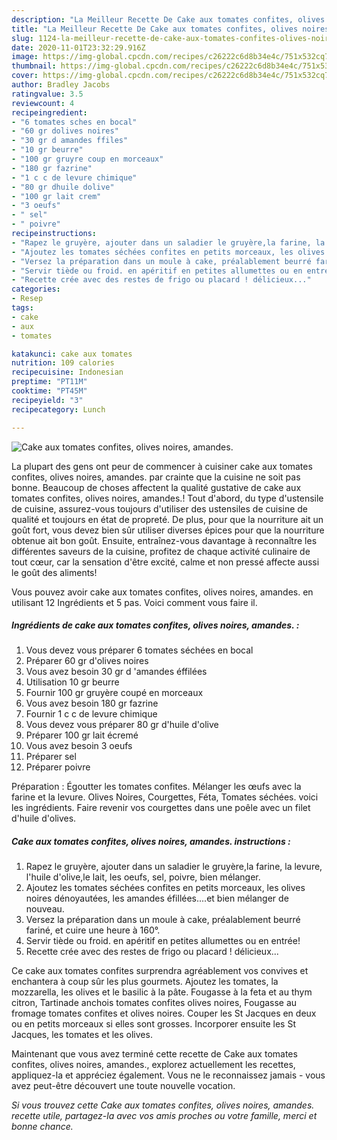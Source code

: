```yaml
---
description: "La Meilleur Recette De Cake aux tomates confites, olives noires, amandes."
title: "La Meilleur Recette De Cake aux tomates confites, olives noires, amandes."
slug: 1124-la-meilleur-recette-de-cake-aux-tomates-confites-olives-noires-amandes
date: 2020-11-01T23:32:29.916Z
image: https://img-global.cpcdn.com/recipes/c26222c6d8b34e4c/751x532cq70/cake-aux-tomates-confites-olives-noires-amandes-photo-principale-de-la-recette.jpg
thumbnail: https://img-global.cpcdn.com/recipes/c26222c6d8b34e4c/751x532cq70/cake-aux-tomates-confites-olives-noires-amandes-photo-principale-de-la-recette.jpg
cover: https://img-global.cpcdn.com/recipes/c26222c6d8b34e4c/751x532cq70/cake-aux-tomates-confites-olives-noires-amandes-photo-principale-de-la-recette.jpg
author: Bradley Jacobs
ratingvalue: 3.5
reviewcount: 4
recipeingredient:
- "6 tomates sches en bocal"
- "60 gr dolives noires"
- "30 gr d amandes ffiles"
- "10 gr beurre"
- "100 gr gruyre coup en morceaux"
- "180 gr fazrine"
- "1 c c de levure chimique"
- "80 gr dhuile dolive"
- "100 gr lait crem"
- "3 oeufs"
- " sel"
- " poivre"
recipeinstructions:
- "Rapez le gruyère, ajouter dans un saladier le gruyère,la farine, la levure, l&#39;huile d&#39;olive,le lait, les oeufs, sel, poivre, bien mélanger."
- "Ajoutez les tomates séchées confites en petits morceaux, les olives noires dénoyautées, les amandes éfillées....et bien mélanger de nouveau."
- "Versez la préparation dans un moule à cake, préalablement beurré fariné, et cuire une heure à 160°."
- "Servir tiède ou froid. en apéritif en petites allumettes ou en entrée!"
- "Recette crée avec des restes de frigo ou placard ! délicieux..."
categories:
- Resep
tags:
- cake
- aux
- tomates

katakunci: cake aux tomates 
nutrition: 109 calories
recipecuisine: Indonesian
preptime: "PT11M"
cooktime: "PT45M"
recipeyield: "3"
recipecategory: Lunch

---
```



![Cake aux tomates confites, olives noires, amandes.](https://img-global.cpcdn.com/recipes/c26222c6d8b34e4c/751x532cq70/cake-aux-tomates-confites-olives-noires-amandes-photo-principale-de-la-recette.jpg)

La plupart des gens ont peur de commencer à cuisiner cake aux tomates confites, olives noires, amandes. par crainte que la cuisine ne soit pas bonne. Beaucoup de choses affectent la qualité gustative de cake aux tomates confites, olives noires, amandes.! Tout d'abord, du type d'ustensile de cuisine, assurez-vous toujours d'utiliser des ustensiles de cuisine de qualité et toujours en état de propreté. De plus, pour que la nourriture ait un goût fort, vous devez bien sûr utiliser diverses épices pour que la nourriture obtenue ait bon goût. Ensuite, entraînez-vous davantage à reconnaître les différentes saveurs de la cuisine, profitez de chaque activité culinaire de tout cœur, car la sensation d'être excité, calme et non pressé affecte aussi le goût des aliments!

<!--inarticleads1-->

Vous pouvez avoir cake aux tomates confites, olives noires, amandes. en utilisant 12 Ingrédients et 5 pas. Voici comment vous faire il.

##### Ingrédients de cake aux tomates confites, olives noires, amandes. :

1. Vous devez vous préparer 6 tomates séchées en bocal
1. Préparer 60 gr d&#39;olives noires
1. Vous avez besoin 30 gr d &#39;amandes éffilées
1. Utilisation 10 gr beurre
1. Fournir 100 gr gruyère coupé en morceaux
1. Vous avez besoin 180 gr fazrine
1. Fournir 1 c c de levure chimique
1. Vous devez vous préparer 80 gr d&#39;huile d&#39;olive
1. Préparer 100 gr lait écremé
1. Vous avez besoin 3 oeufs
1. Préparer  sel
1. Préparer  poivre


Préparation : Égoutter les tomates confites. Mélanger les œufs avec la farine et la levure. Olives Noires, Courgettes, Féta, Tomates séchées. voici les ingrédients. Faire revenir vos courgettes dans une poêle avec un filet d&#39;huile d&#39;olives. 

<!--inarticleads2-->

##### Cake aux tomates confites, olives noires, amandes. instructions :

1. Rapez le gruyère, ajouter dans un saladier le gruyère,la farine, la levure, l&#39;huile d&#39;olive,le lait, les oeufs, sel, poivre, bien mélanger.
1. Ajoutez les tomates séchées confites en petits morceaux, les olives noires dénoyautées, les amandes éfillées....et bien mélanger de nouveau.
1. Versez la préparation dans un moule à cake, préalablement beurré fariné, et cuire une heure à 160°.
1. Servir tiède ou froid. en apéritif en petites allumettes ou en entrée!
1. Recette crée avec des restes de frigo ou placard ! délicieux...


Ce cake aux tomates confites surprendra agréablement vos convives et enchantera à coup sûr les plus gourmets. Ajoutez les tomates, la mozzarella, les olives et le basilic à la pâte. Fougasse à la feta et au thym citron, Tartinade anchois tomates confites olives noires, Fougasse au fromage tomates confites et olives noires. Couper les St Jacques en deux ou en petits morceaux si elles sont grosses. Incorporer ensuite les St Jacques, les tomates et les olives. 

<!--inarticleads1-->

<p>
Maintenant que vous avez terminé cette recette de Cake aux tomates confites, olives noires, amandes., explorez actuellement les recettes, appliquez-la et appréciez également. Vous ne le reconnaissez jamais - vous avez peut-être découvert une toute nouvelle vocation.
</p>

<p>
<i>Si vous trouvez cette Cake aux tomates confites, olives noires, amandes. recette utile, partagez-la avec vos amis proches ou votre famille, merci et bonne chance.</i>
</p>
